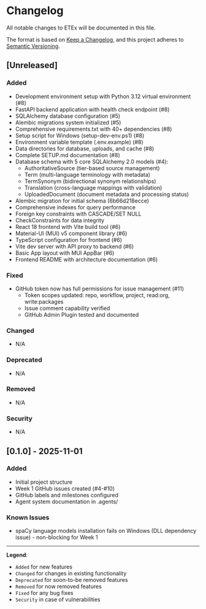# Changelog

All notable changes to ETEx will be documented in this file.

The format is based on [Keep a Changelog](https://keepachangelog.com/en/1.0.0/),
and this project adheres to [Semantic Versioning](https://semver.org/spec/v2.0.0.html).

## [Unreleased]

### Added
- Development environment setup with Python 3.12 virtual environment (#8)
- FastAPI backend application with health check endpoint (#8)
- SQLAlchemy database configuration (#5)
- Alembic migrations system initialized (#5)
- Comprehensive requirements.txt with 40+ dependencies (#8)
- Setup script for Windows (setup-dev-env.ps1) (#8)
- Environment variable template (.env.example) (#8)
- Data directories for database, uploads, and cache (#8)
- Complete SETUP.md documentation (#8)
- Database schema with 5 core SQLAlchemy 2.0 models (#4):
  - AuthoritativeSource (tier-based source management)
  - Term (multi-language terminology with metadata)
  - TermSynonym (bidirectional synonym relationships)
  - Translation (cross-language mappings with validation)
  - UploadedDocument (document metadata and processing status)
- Alembic migration for initial schema (6b66d218ecce)
- Comprehensive indexes for query performance
- Foreign key constraints with CASCADE/SET NULL
- CheckConstraints for data integrity
- React 18 frontend with Vite build tool (#6)
- Material-UI (MUI) v5 component library (#6)
- TypeScript configuration for frontend (#6)
- Vite dev server with API proxy to backend (#6)
- Basic App layout with MUI AppBar (#6)
- Frontend README with architecture documentation (#6)

### Fixed
- GitHub token now has full permissions for issue management (#11)
  - Token scopes updated: repo, workflow, project, read:org, write:packages
  - Issue comment capability verified
  - GitHub Admin Plugin tested and documented

### Changed
- N/A

### Deprecated
- N/A

### Removed
- N/A

### Security
- N/A

## [0.1.0] - 2025-11-01

### Added
- Initial project structure
- Week 1 GitHub issues created (#4-#10)
- GitHub labels and milestones configured
- Agent system documentation in .agents/

### Known Issues
- spaCy language models installation fails on Windows (DLL dependency issue) - non-blocking for Week 1

---

**Legend**:
- `Added` for new features
- `Changed` for changes in existing functionality
- `Deprecated` for soon-to-be removed features
- `Removed` for now removed features
- `Fixed` for any bug fixes
- `Security` in case of vulnerabilities
